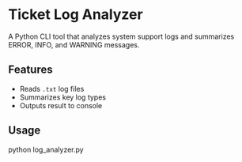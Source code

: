 # Ticket Log Analyzer

A Python CLI tool that analyzes system support logs and summarizes ERROR, INFO, and WARNING messages.

## Features
- Reads `.txt` log files
- Summarizes key log types
- Outputs result to console

## Usage

python log_analyzer.py
